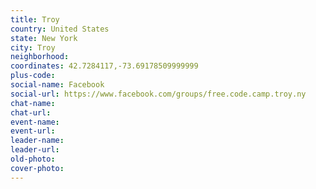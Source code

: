 ```yaml
---
title: Troy
country: United States
state: New York
city: Troy
neighborhood: 
coordinates: 42.7284117,-73.69178509999999
plus-code:
social-name: Facebook
social-url: https://www.facebook.com/groups/free.code.camp.troy.ny
chat-name:
chat-url:
event-name:
event-url:
leader-name:
leader-url:
old-photo: 
cover-photo:
---
```

